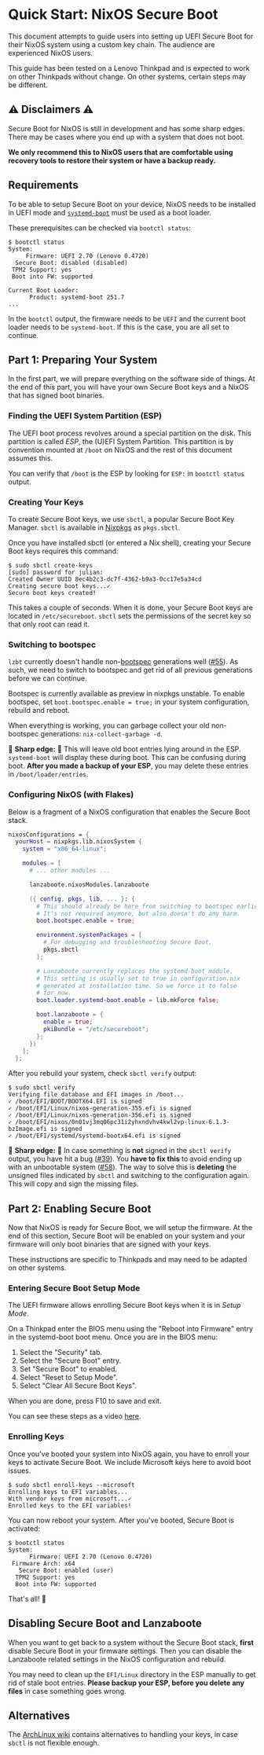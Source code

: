 # Quick Start: NixOS Secure Boot

This document attempts to guide users into setting up UEFI Secure Boot
for their NixOS system using a custom key chain. The audience are
experienced NixOS users.

This guide has been tested on a Lenovo Thinkpad and is expected to
work on other Thinkpads without change. On other systems, certain
steps may be different.

## ⚠ Disclaimers ⚠

Secure Boot for NixOS is still in development and has some sharp
edges. There may be cases where you end up with a system that does not
boot.

**We only recommend this to NixOS users that are comfortable using
recovery tools to restore their system or have a backup ready.**

## Requirements

To be able to setup Secure Boot on your device, NixOS needs to be
installed in UEFI mode and
[`systemd-boot`](https://www.freedesktop.org/wiki/Software/systemd/systemd-boot/)
must be used as a boot loader.

These prerequisites can be checked via `bootctl status`:

```console
$ bootctl status
System:
     Firmware: UEFI 2.70 (Lenovo 0.4720)
  Secure Boot: disabled (disabled)
 TPM2 Support: yes
 Boot into FW: supported

Current Boot Loader:
      Product: systemd-boot 251.7
...
```

In the `bootctl` output, the firmware needs to be `UEFI` and the
current boot loader needs to be `systemd-boot`. If this is the case,
you are all set to continue.

## Part 1: Preparing Your System

In the first part, we will prepare everything on the software side of
things. At the end of this part, you will have your own Secure Boot
keys and a NixOS that has signed boot binaries.

### Finding the UEFI System Partition (ESP)

The UEFI boot process revolves around a special partition on the
disk. This partition is called _ESP_, the (U)EFI System
Partition. This partition is by convention mounted at `/boot` on NixOS
and the rest of this document assumes this.

You can verify that `/boot` is the ESP by looking for `ESP:` in
`bootctl status` output.

### Creating Your Keys

To create Secure Boot keys, we use `sbctl`, a popular Secure Boot Key
Manager. `sbctl` is available in
[Nixpkgs](https://github.com/NixOS/nixpkgs) as `pkgs.sbctl`.

Once you have installed sbctl (or entered a Nix shell), creating your
Secure Boot keys requires this command:

```console
$ sudo sbctl create-keys
[sudo] password for julian:
Created Owner UUID 8ec4b2c3-dc7f-4362-b9a3-0cc17e5a34cd
Creating secure boot keys...✓
Secure boot keys created!
```

This takes a couple of seconds. When it is done, your Secure Boot keys
are located in `/etc/secureboot`. `sbctl` sets the permissions of the
secret key so that only root can read it.

### Switching to bootspec

`lzbt` currently doesn't handle
non-[bootspec](https://github.com/grahamc/rfcs/blob/bootspec/rfcs/0125-bootspec.md)
generations well
([#55](https://github.com/nix-community/lanzaboote/issues/55)). As
such, we need to switch to bootspec and get rid of all previous
generations before we can continue.

Bootspec is currently available as preview in nixpkgs unstable. To
enable bootspec, set `boot.bootspec.enable = true;` in your system
configuration, rebuild and reboot.

When everything is working, you can garbage collect your old
non-bootspec generations: `nix-collect-garbage -d`.

🔪 **Sharp edge:** 🔪 This will leave old boot entries lying around in
the ESP. `systemd-boot` will display these during boot. This can be
confusing during boot. **After you made a backup of your ESP**, you
may delete these entries in `/boot/loader/entries`.

### Configuring NixOS (with Flakes)

Below is a fragment of a NixOS configuration that enables the Secure
Boot stack.

```nix
nixosConfigurations = {
  yourHost = nixpkgs.lib.nixosSystem {
    system = "x86_64-linux";

    modules = [
      # ... other modules ...

      lanzaboote.nixosModules.lanzaboote

      ({ config, pkgs, lib, ... }: {
        # This should already be here from switching to bootspec earlier.
        # It's not required anymore, but also doesn't do any harm.
        boot.bootspec.enable = true;

        environment.systemPackages = [
          # For debugging and troubleshooting Secure Boot.
          pkgs.sbctl
        ];

        # Lanzaboote currently replaces the systemd-boot module.
		# This setting is usually set to true in configuration.nix
		# generated at installation time. So we force it to false
		# for now.
        boot.loader.systemd-boot.enable = lib.mkForce false;

        boot.lanzaboote = {
          enable = true;
          pkiBundle = "/etc/secureboot";
        };
      })
    ];
  };
```

After you rebuild your system, check `sbctl verify` output:

```console
$ sudo sbctl verify
Verifying file database and EFI images in /boot...
✓ /boot/EFI/BOOT/BOOTX64.EFI is signed
✓ /boot/EFI/Linux/nixos-generation-355.efi is signed
✓ /boot/EFI/Linux/nixos-generation-356.efi is signed
✓ /boot/EFI/nixos/0n01vj3mq06pc31i2yhxndvhv4kwl2vp-linux-6.1.3-bzImage.efi is signed
✓ /boot/EFI/systemd/systemd-bootx64.efi is signed
```

🔪 **Sharp edge:** 🔪 In case something is **not** signed in the
`sbctl verify` output, you have hit a bug
([#39](https://github.com/nix-community/lanzaboote/issues/39)). You
**have to fix this** to avoid ending up with an unbootable system
([#58](https://github.com/nix-community/lanzaboote/issues/58)). The
way to solve this is **deleting** the unsigned files indicated by
`sbctl` and switching to the configuration again. This will copy and
sign the missing files.

## Part 2: Enabling Secure Boot

Now that NixOS is ready for Secure Boot, we will setup the
firmware. At the end of this section, Secure Boot will be enabled on
your system and your firmware will only boot binaries that are signed
with your keys.

These instructions are specific to Thinkpads and may need to be
adapted on other systems.

### Entering Secure Boot Setup Mode

The UEFI firmware allows enrolling Secure Boot keys when it is in
_Setup Mode_.

On a Thinkpad enter the BIOS menu using the "Reboot into Firmware"
entry in the systemd-boot boot menu. Once you are in the BIOS menu:

1. Select the "Security" tab.
2. Select the "Secure Boot" entry.
3. Set "Secure Boot" to enabled.
4. Select "Reset to Setup Mode".
5. Select "Clear All Secure Boot Keys".

When you are done, press F10 to save and exit.

You can see these steps as a video [here](https://www.youtube.com/watch?v=aLuCAh7UzzQ).

### Enrolling Keys

Once you've booted your system into NixOS again, you have to enroll
your keys to activate Secure Boot. We include Microsoft keys here to
avoid boot issues.

```console
$ sudo sbctl enroll-keys --microsoft
Enrolling keys to EFI variables...
With vendor keys from microsoft...✓
Enrolled keys to the EFI variables!
```

You can now reboot your system. After you've booted, Secure Boot is
activated:

```console
$ bootctl status
System:
      Firmware: UEFI 2.70 (Lenovo 0.4720)
 Firmware Arch: x64
   Secure Boot: enabled (user)
  TPM2 Support: yes
  Boot into FW: supported
```

That's all! 🥳

## Disabling Secure Boot and Lanzaboote

When you want to get back to a system without the Secure Boot stack,
**first** disable Secure Boot in your firmware settings. Then you can
disable the Lanzaboote related settings in the NixOS configuration and
rebuild.

You may need to clean up the `EFI/Linux` directory in the ESP manually
to get rid of stale boot entries. **Please backup your ESP, before you
delete any files** in case something goes wrong.

## Alternatives

The [ArchLinux wiki](https://wiki.archlinux.org/title/Unified_Extensible_Firmware_Interface/Secure_Boot)
contains alternatives to handling your keys, in case `sbctl` is not
flexible enough.
